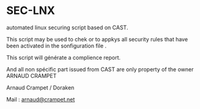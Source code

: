 SEC-LNX
===============

automated linux securing script based on CAST.

This script may be used to chek or to appkys all security rules that have been 
activated in the sonfiguration file . 

This script will générate a complience report. 

And all non spécific part issued from CAST are only property of the owner ARNAUD CRAMPET


Arnaud Crampet / Doraken


Mail : arnaud@crampet.net 
